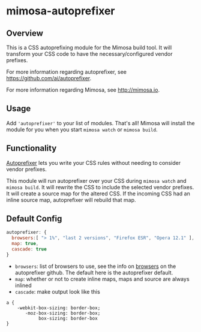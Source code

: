 mimosa-autoprefixer
===========

## Overview

This is a CSS autoprefixing module for the Mimosa build tool. It will transform your CSS code to have the necessary/configured vendor prefixes.

For more information regarding autoprefixer, see https://github.com/ai/autoprefixer.

For more information regarding Mimosa, see http://mimosa.io.

## Usage

Add `'autoprefixer'` to your list of modules.  That's all!  Mimosa will install the module for you when you start `mimosa watch` or `mimosa build`.

## Functionality

[Autoprefixer](https://github.com/ai/autoprefixer) lets you write your CSS rules without needing to consider vendor prefixes.

This module will run autoprefixer over your CSS during `mimosa watch` and `mimosa build`.  It will rewrite the CSS to include the selected vendor prefixes.  It will create a source map for the altered CSS.  If the incoming CSS had an inline source map, autoprefixer will rebuild that map.

## Default Config

```javascript
autoprefixer: {
  browsers:[ "> 1%", "last 2 versions", "Firefox ESR", "Opera 12.1" ],
  map: true,
  cascade: true
}
```

* `browsers`: list of browsers to use, see the info on [browsers](https://github.com/ai/autoprefixer#browsers) on the autoprefixer github. The default here is the autoprefixer default.
* `map`: whether or not to create inline maps, maps and source are always inlined
* `cascade`: make output look like this
```
a {
    -webkit-box-sizing: border-box;
       -moz-box-sizing: border-box;
            box-sizing: border-box
}
```

